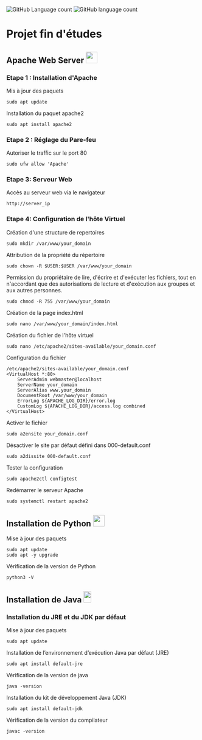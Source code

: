 ![GitHub Language count](https://img.shields.io/github/languages/count/clairesyann/projet_fin_etude_Equipe28?color=green)
![GitHub language count](https://img.shields.io/static/v1?label=Licence&message=Apache&color=<blueviolet>?style=flat)
# Projet fin d'études

## Apache Web Server <img src="https://s1.qwant.com/thumbr/0x380/8/c/3f469124b8839c4325057de17950250c241700552d43d87fca433e5da4082f/apache-logo-3.png?u=https%3A%2F%2Flogodownload.org%2Fwp-content%2Fuploads%2F2018%2F03%2Fapache-logo-3.png&q=0&b=1&p=0&a=0" width="30" height="30">

### Etape 1 : Installation d'Apache

Mis à jour des paquets


```
sudo apt update
```

Installation du paquet apache2

```
sudo apt install apache2
```

### Etape 2 : Réglage du Pare-feu

Autoriser le traffic sur le port 80

```
sudo ufw allow 'Apache'
```

### Etape 3: Serveur Web

Accès au serveur web via le navigateur

```
http://server_ip
```

### Etape 4: Configuration de l'hôte Virtuel

Création d'une structure de repertoires

```
sudo mkdir /var/www/your_domain
```

Attribution de la propriété du répertoire 

```
sudo chown -R $USER:$USER /var/www/your_domain
```

Permission du propriétaire de lire, d'écrire et d'exécuter les fichiers, tout en n'accordant que des autorisations de lecture et d'exécution aux groupes et aux autres personnes.

```
sudo chmod -R 755 /var/www/your_domain
```

Création de la page index.html 

```
sudo nano /var/www/your_domain/index.html
```

Création du fichier de l'hôte virtuel

```
sudo nano /etc/apache2/sites-available/your_domain.conf
```

Configuration du fichier 

```
/etc/apache2/sites-available/your_domain.conf
<VirtualHost *:80>
    ServerAdmin webmaster@localhost
    ServerName your_domain
    ServerAlias www.your_domain
    DocumentRoot /var/www/your_domain
    ErrorLog ${APACHE_LOG_DIR}/error.log
    CustomLog ${APACHE_LOG_DIR}/access.log combined
</VirtualHost>
```
Activer le fichier

```
sudo a2ensite your_domain.conf
```

Désactiver le site par défaut défini dans 000-default.conf

```
sudo a2dissite 000-default.conf
```

Tester la configuration

```
sudo apache2ctl configtest
```

Redémarrer le serveur Apache

```
sudo systemctl restart apache2
```

## Installation de Python <img src="https://s2.qwant.com/thumbr/0x380/4/f/14e362337fd8418d4d017885110500c542b96203f0162148d92209aa4a2ec9/1200px-Python-logo-notext.svg.png?u=https%3A%2F%2Fimage.librewiki.net%2Fthumb%2Fc%2Fc3%2FPython-logo-notext.svg%2F1200px-Python-logo-notext.svg.png&q=0&b=1&p=0&a=0" width="30" height="30">

Mise à jour des paquets
```
sudo apt update
sudo apt -y upgrade
```
Vérification de la version de Python
```
python3 -V
```

## Installation de Java <img src="https://s2.qwant.com/thumbr/0x380/c/5/824ffc855e4b1882d9e05fc37196a3ed9d6a6f361f0037f540f7e8f3b797ed/java-14-logo-png-transparent.png?u=https%3A%2F%2Fcdn.freebiesupply.com%2Flogos%2Flarge%2F2x%2Fjava-14-logo-png-transparent.png&q=0&b=1&p=0&a=0" width="20" height="30">

### Installation du JRE et du JDK par défaut

Mise à jour des paquets
```
sudo apt update
```
Installation de l’environnement d’exécution Java par défaut (JRE)
```
sudo apt install default-jre
```

Vérification de la version de java
```
java -version
```

Installation du kit de développement Java (JDK) 
```
sudo apt install default-jdk
```
Vérification de la version du compilateur
```
javac -version
```

